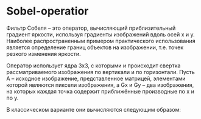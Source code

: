 # Sobel-operatior
Фильтр Собеля – это оператор, вычисляющий приблизительный градиент яркости, используя градиенты изображений вдоль осей x и y. Наиболее распространенным примером практического использования является определение границ объектов на изображении, т.е. точек резкого изменения яркости.

Оператор использует ядра 3x3, с которыми и происходит свертка рассматриваемого изображения по вертикали и по горизонтали. Пусть A – исходное изображение, представленное матрицей, элементами которой являются пиксели изображения, а Gx и Gy – два изображения, на которых каждая точка содержит приближённые производные по x и по y.

В классическом варианте они вычисляются следующим образом:
